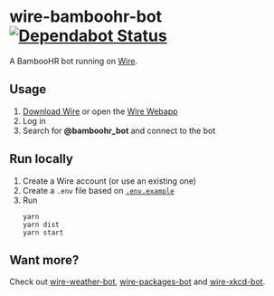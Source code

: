 # wire-bamboohr-bot [![Dependabot Status](https://api.dependabot.com/badges/status?host=github&repo=ffflorian/wire-bots)](https://dependabot.com)

A BambooHR bot running on [Wire](https://wire.com).

## Usage

1. [Download Wire](https://wire.com/download) or open the [Wire Webapp](https://app.wire.com)
2. Log in
3. Search for **@bamboohr_bot** and connect to the bot

## Run locally

1. Create a Wire account (or use an existing one)
2. Create a `.env` file based on [`.env.example`](./.env.example)
3. Run
   ```
   yarn
   yarn dist
   yarn start
   ```

## Want more?

Check out [wire-weather-bot](../wire-weather-bot), [wire-packages-bot](../wire-packages-bot) and [wire-xkcd-bot](../wire-xkcd-bot).
